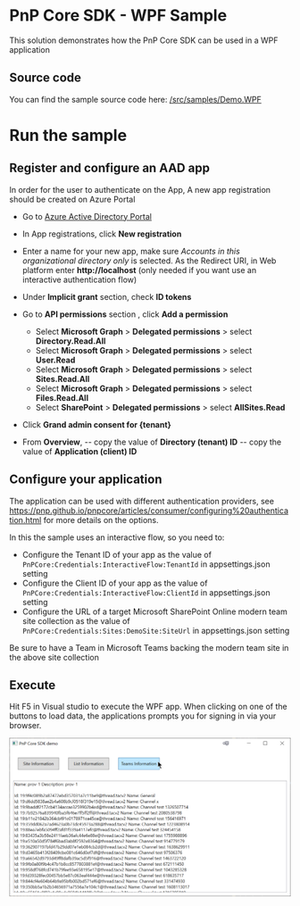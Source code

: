 # PnP Core SDK - WPF Sample

This solution demonstrates how the PnP Core SDK can be used in a WPF application

## Source code

You can find the sample source code here: [/src/samples/Demo.WPF](https://github.com/pnp/pnpcore/tree/dev/src/samples/Demo.WPF)

# Run the sample

## Register and configure an AAD app

In order for the user to authenticate on the App, A new app registration should be created on Azure Portal

- Go to [Azure Active Directory Portal](https://aad.portal.azure.com)

- In App registrations, click __New registration__

- Enter a name for your new app, make sure *Accounts in this organizational directory only* is selected. As the Redirect URI, in Web platform enter __http://localhost__ (only needed if you want use an interactive authentication flow)

- Under __Implicit grant__ section, check __ID tokens__

- Go to __API permissions__ section , click __Add a permission__
  - Select __Microsoft Graph__ > __Delegated permissions__ > select __Directory.Read.All__
  - Select __Microsoft Graph__ > __Delegated permissions__ > select __User.Read__
  - Select __Microsoft Graph__ > __Delegated permissions__ > select __Sites.Read.All__
  - Select __Microsoft Graph__ > __Delegated permissions__ > select __Files.Read.All__
  - Select __SharePoint__ > __Delegated permissions__ > select __AllSites.Read__

- Click __Grand admin consent for {tenant}__

- From __Overview__,
-- copy the value of __Directory (tenant) ID__
-- copy the value of __Application (client) ID__

## Configure your application

The application can be used with different authentication providers, see https://pnp.github.io/pnpcore/articles/consumer/configuring%20authentication.html for more details on the options.

In this the sample uses an interactive flow, so you need to:

- Configure the Tenant ID of your app as the value of `PnPCore:Credentials:InteractiveFlow:TenantId` in appsettings.json setting
- Configure the Client ID of your app as the value of `PnPCore:Credentials:InteractiveFlow:ClientId` in appsettings.json setting
- Configure the URL of a target Microsoft SharePoint Online modern team site collection as the value of `PnPCore:Credentials:Sites:DemoSite:SiteUrl` in appsettings.json setting

Be sure to have a Team in Microsoft Teams backing the modern team site in the above site collection

## Execute

  Hit F5 in Visual studio to execute the WPF app.
  When clicking on one of the buttons to load data, the applications prompts you for signing in via your browser.

  ![preview image of the running app](preview.png)
